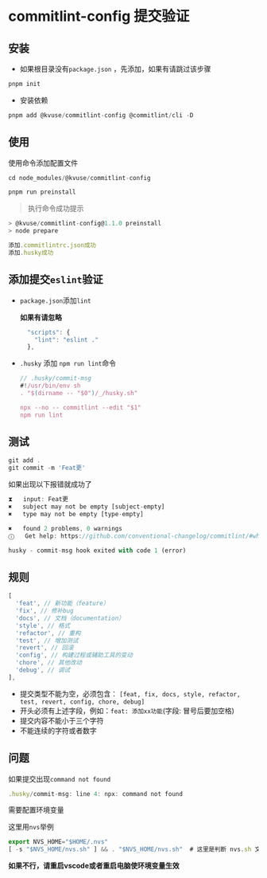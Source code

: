 # commitlint-config 提交验证

## 安装

- 如果根目录没有`package.json` ，先添加，如果有请跳过该步骤
  
```js
pnpm init
```

- 安装依赖

```js
pnpm add @kvuse/commitlint-config @commitlint/cli -D
```

## 使用

使用命令添加配置文件

```js
cd node_modules/@kvuse/commitlint-config

pnpm run preinstall
```

> 执行命令成功提示

```js
> @kvuse/commitlint-config@1.1.0 preinstall
> node prepare

添加.commitlintrc.json成功
添加.husky成功
```

## 添加提交`eslint`验证

- `package.json`添加`lint`
  
  **如果有请忽略**

  ```js
    "scripts": {
      "lint": "eslint ."
    },
  ```

- `.husky` 添加 `npm run lint`命令
  
    ```js
    // .husky/commit-msg
    #!/usr/bin/env sh
  . "$(dirname -- "$0")/_/husky.sh"

  npx --no -- commitlint --edit "$1"
  npm run lint
  ```

## 测试

```js
git add .
git commit -m 'Feat更'
```

如果出现以下报错就成功了

```js
⧗   input: Feat更
✖   subject may not be empty [subject-empty]
✖   type may not be empty [type-empty]

✖   found 2 problems, 0 warnings
ⓘ   Get help: https://github.com/conventional-changelog/commitlint/#what-is-commitlint

husky - commit-msg hook exited with code 1 (error)
```

## 规则

```js
[
  'feat', // 新功能（feature）
  'fix', // 修补bug
  'docs', // 文档（documentation）
  'style', // 格式
  'refactor', // 重构
  'test', // 增加测试
  'revert', // 回滚
  'config', // 构建过程或辅助工具的变动
  'chore', // 其他改动
  'debug', // 调试
],
```

- 提交类型不能为空，必须包含： `[feat, fix, docs, style, refactor, test, revert, config, chore, debug]`
- 开头必须有上述字段，例如：`feat: 添加xx功能`(字段: 冒号后要加空格)
- 提交内容不能小于三个字符
- 不能连续的字符或者数字

## 问题

如果提交出现`command not found`

```js
.husky/commit-msg: line 4: npx: command not found
```

需要配置环境变量

这里用`nvs`举例

```js
export NVS_HOME="$HOME/.nvs"
[ -s "$NVS_HOME/nvs.sh" ] && . "$NVS_HOME/nvs.sh"  # 这里是判断 nvs.sh 文件是否存在并执行
```

**如果不行，请重启vscode或者重启电脑使环境变量生效**